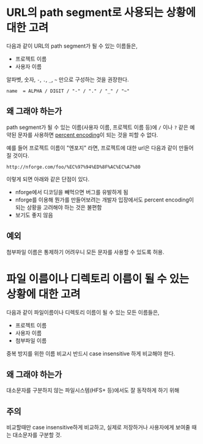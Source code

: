 URL의 path segment로 사용되는 상황에 대한 고려
==============================================

다음과 같이 URL의 path segment가 될 수 있는 이름들은,

* 프로젝트 이름
* 사용자 이름

알파벳, 숫자, `-`,  `.`,  `_`,  `~` 만으로 구성하는 것을 권장한다.

    name  = ALPHA / DIGIT / "-" / "." / "_" / "~"

왜 그래야 하는가
----------------

path segment가 될 수 있는 이름(사용자 이름, 프로젝트 이름 등)에 `/` 이나 `?` 같은 예약된 문자를 사용하면 [percent encoding](http://tools.ietf.org/html/rfc3986#section-2.1)이 되는 것을 피할 수 없다.

예를 들어 프로젝트 이름이 "엔포지" 라면, 프로젝트에 대한 url은 다음과 같이 만들어 질 것이다.

    http://nforge.com/foo/%EC%97%94%ED%8F%AC%EC%A7%80

이렇게 되면 아래와 같은 단점이 있다.

* nforge에서 디코딩을 빼먹으면 버그를 유발하게 됨
* nforge를 이용해 뭔가를 만들어보려는 개발자 입장에서도 percent encoding이 되는 상황을 고려해야 하는 것은 불편함
* 보기도 좋지 않음

예외
----

첨부파일 이름은 통제하기 어려우니 모든 문자를 사용할 수 있도록 허용.

파일 이름이나 디렉토리 이름이 될 수 있는 상황에 대한 고려
=========================================================

다음과 같이 파일이름이나 디렉토리 이름이 될 수 있는 모든 이름들은,

* 프로젝트 이름
* 사용자 이름
* 첨부파일 이름

중복 방지를 위한 이름 비교시 반드시 case insensitive 하게 비교해야 한다.

왜 그래야 하는가
----------------

대소문자를 구분하지 않는 파일시스템(HFS+ 등)에서도 잘 동작하게 하기 위해

주의
----

비교할때만 case insensitive하게 비교하고, 실제로 저장하거나 사용자에게 보여줄 때는 대소문자를 구분할 것.
